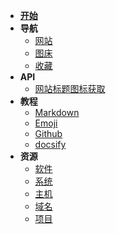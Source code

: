 * [**开始**](README.md)
* **导航**
  * [网站](nav/site.md)
  * [图床](nav/imgbed.md)
  * [收藏](nav/fav.md)
* **API**
  * [网站标题图标获取](api/favicon.md)
* **教程**
  * [Markdown](tech/markdown.md)
  * [Emoji](tech/emoji.md)
  * [Github](tech/github.md)
  * [docsify](tech/docsify.md)
* **资源**
  * [软件](ziyuan/soft.md)
  * [系统](ziyuan/system.md)
  * [主机](ziyuan/host.md)
  * [域名](ziyuan/domin.md)
  * [项目](ziyuan/githubPJ.md)

